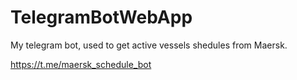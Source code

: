 # TelegramBotWebApp

My telegram bot, used to get active vessels shedules from Maersk.

https://t.me/maersk_schedule_bot
